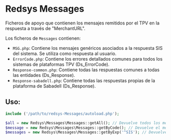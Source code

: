 Redsys Messages
=====

Ficheros de apoyo que contienen los mensajes remitidos por el TPV en la respuesta a través de "MerchantURL".

Los ficheros de `Messages` contienen:

 * `MSG.php`: Contiene los mensajes genéricos asociados a la respuesta SIS del sistema. Se utiliza como respuesta al usuario.
 * `ErrorCode.php`: Contiene los errores detallados comunes para todos los sistemas de plataformas TPV (Ds_ErrorCode).
 * `Response-common.php`: Contiene todas las respuestas comunes a todas las entidades (Ds_Response).
 * `Response-sabadell.php`: Contiene todas las respuestas propias de la plataforma de Sabadell (Ds_Response).

## Uso:

```php
include ('/path/to/redsys-Messages/autoload.php');

$all = new Redsys\Messages\Messages::getAll(); // Devuelve todos los mensajes
$message = new Redsys\Messages\Messages::getByCode(); // Devuelve el mensaje con código
$messages = new Redsys\Messages\Messages::getByExp('^SIS'); // Devuelve todos los mensajes que contentan esa expresión
```